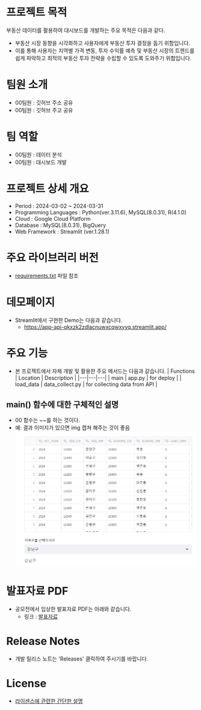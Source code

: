 # 프로젝트 목적
부동산 데이터를 활용하여 대시보드를 개발하는 주요 목적은 다음과 같다.  
- 부동산 시장 동향을 시각화하고 사용자에게 부동산 투자 결정을 돕기 위함입니다. 
- 이를 통해 사용자는 지역별 가격 변동, 투자 수익률 예측 및 부동산 시장의 트렌드를 쉽게 파악하고 최적의 부동산 투자 전략을 수립할 수 있도록 도와주기 위함입니다.

# 팀원 소개
- 00팀원 : 깃허브 주소 공유
- 00팀원 : 깃허브 주고 공유

# 팀 역할 
- 00팀원 : 데이터 분석 
- 00팀원 : 대시보드 개발 

# 프로젝트 상세 개요 
- Period : 2024-03-02 ~ 2024-03-31
- Programming Languages : Python(ver.3.11.6), MySQL(8.0.31), R(4.1.0)
- Cloud : Google Cloud Platform
- Database : MySQL(8.0.31), BigQuery
- Web Framework : Streamlit (ver.1.28.1)

# 주요 라이브러리 버전
- [requirements.txt](requirements.txt) 파일 참조

# 데모페이지
- Streamlit에서 구현한 Demo는 다음과 같습니다. 
    + https://app-api-qkxzk2zdlacnuwxcqwxyyq.streamlit.app/

# 주요 기능
- 본 프로젝트에서 자체 개발 및 활용한 주요 메서드는 다음과 같습니다. 
| Functions | Location | Description |
|---|---|---|
| main | app.py  | for deploy |
| load_data | data_collect.py | for collecting data from API |

## main() 함수에 대한 구체적인 설명
- 00 함수는 ~~를 하는 것이다. 
- 예: 결과 이미지가 있으면 img 캡쳐 해주는 것이 좋음
![](imgs/img1.png)

# 발표자료 PDF 
- 공모전에서 입상한 발표자료 PDF는 아래와 같습니다. 
    + 링크 : [발표자료](docs/portfolio.pdf)

# Release Notes
- 개발 릴리스 노트는 'Releases' 클릭하여 주시기를 바랍니다. 

# License 
- [라이센스에 관련한 간단한 설명](LICENSE)

